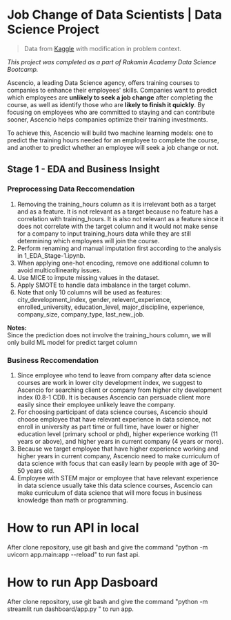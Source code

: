 # Job Change of Data Scientists | Data Science Project

> Data from [Kaggle](https://www.kaggle.com/datasets/arashnic/hr-analytics-job-change-of-data-scientists) with modification in problem context.

_This project was completed as a part of Rakamin Academy Data Science Bootcamp._

Ascencio, a leading Data Science agency, offers training courses to companies to enhance their employees' skills. Companies want to predict which employees are **unlikely to seek a job change** after completing the course, as well as identify those who are **likely to finish it quickly**. By focusing on employees who are committed to staying and can contribute sooner, Ascencio helps companies optimize their training investments.

To achieve this, Ascencio will build two machine learning models: one to predict the training hours needed for an employee to complete the course, and another to predict whether an employee will seek a job change or not.

## Stage 1 - EDA and Business Insight

### Preprocessing Data Reccomendation

1. Removing the training_hours column as it is irrelevant both as a target and as a feature. It is not relevant as a target because no feature has a correlation with training_hours. It is also not relevant as a feature since it does not correlate with the target column and it would not make sense for a company to input training_hours data while they are still determining which employees will join the course.
2. Perform renaming and manual imputation first according to the analysis in 1_EDA_Stage-1.ipynb.
3. When applying one-hot encoding, remove one additional column to avoid multicollinearity issues.
4. Use MICE to impute missing values in the dataset.
5. Apply SMOTE to handle data imbalance in the target column.
6. Note that only 10 columns will be used as features:
   city_development_index, gender, relevent_experience, enrolled_university, education_level, major_discipline, experience, company_size, company_type, last_new_job.

**Notes:**<br/>Since the prediction does not involve the training_hours column, we will only build ML model for predict target column

### Business Reccomendation

1. Since employee who tend to leave from company after data science courses are work in lower city development index, we suggest to Ascencio for searching client or company from higher city development index (0.8-1 CDI). It is becauses Ascencio can persuade client more easily since their employee unlikely leave the company.
2. For choosing participant of data science courses, Ascencio should choose employee that have relevant experience in data science, not enroll in university as part time or full time, have lower or higher education level (primary school or phd), higher experience working (11 years or above), and higher years in current company (4 years or more).
3. Because we target employee that have higher experience working and higher years in current company, Ascencio need to make curriculum of data science with focus that can easily learn by people with age of 30-50 years old.
4. Employee with STEM major or employee that have relevant experience in data science usually take this data science courses, Ascencio can make curriculum of data science that will more focus in business knowledge than math or programming.

# How to run API in local

After clone repository, use git bash and give the command "python -m uvicorn app.main:app --reload" to run fast api.

# How to run App Dasboard

After clone repository, use git bash and give the command "python -m streamlit run dashboard/app.py
" to run app.
